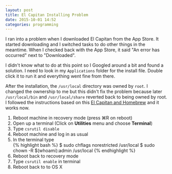 ```yaml
---
layout: post
title: El Capitan Installing Problem
date: 2015-10-01 14:52
categories: programming
---
```

I ran into a problem when I downloaded El Capitan from the App Store. It started
downloading and I switched tasks to do other things in the meantime. When I
checked back with the App Store, it said "An error has occurred" next to "Downloaded".

I didn't know what to do at this point so I Googled around a bit and found a
solution. I need to look in my `Applications` folder for the install file.
Double click it to run it and everything went fine from there.

After the installation, the `/usr/local` directory was owned by `root`. I
changed the ownership to me but this didn't fix the problem because later
`/usr/local/bin` and `/usr/local/share` reverted back to being owned by root. I
followed the instructions based on this [El Capitan and Homebrew] and it works now.

<ol>
  <li> Reboot machine in recovery mode (press &#8984;R on reboot)</li>
  <li> Open up a terminal (Click on <b>Utilities</b> menu and choose <b>Terminal</b>)</li>
  <li> Type <code>csrutil disable</code></li>
  <li> Reboot machine and log in as usual</li>
  <li> In the terminal type</li>
{% highlight bash %}
$ sudo chflags norestricted /usr/local
$ sudo chown -R $(whoami):admin /usr/local
{% endhighlight %}
  <li> Reboot back to recovery mode</li>
  <li> Type <code>csrutil enable</code> in terminal</li>
  <li>Reboot back to to OS X</li>
</ol>

[El Capitan and Homebrew]: https://github.com/Homebrew/homebrew/blob/master/share/doc/homebrew/El_Capitan_and_Homebrew.md
